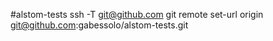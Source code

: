 #alstom-tests
ssh -T git@github.com
git remote set-url origin git@github.com:gabessolo/alstom-tests.git

